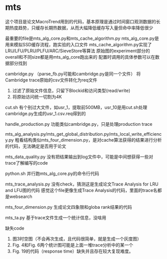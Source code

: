 # mts

这个项目是论文MacroTrend用到的代码，基本原理是通过时间窗口观测数据的长期热度趋势，只缓存长期热数据，从而大幅降低缓存写入量但命中率降低很少


最重要的file是mts_alg_core.py和mts_cache_algorithm.py
mts_alg_core.py是用来模拟SSD缓存流程，跑实验的入口文件
mts_cache_algorithm.py实现了LRU/LFU/PLRU/PLFU/ARC/SieveStore等算法
原始图的experiment部分的overall和不同size都是用mts_alg_core跑出来的
配置时调用的具体参数可以在数据部分找到

cambridge.py （parse_fb.py可能和cambridge.py是同一个文件）
将Cambridge trace原始的csv文件转化为req文件
1. 过滤了原始文件信息，只留下Blockid和访问类型(read/write)
2. 将原始访问统一切割为4K

cut.sh
有个别过大文件，如usr_1，提取前500MB，usr_10是用cut.sh处理cambridge.py生成的usr_1.csv.req得到的

handle_production.py
功能类似cambridge.py，只是处理production trace

mts_alg_analysis.py/mts_get_global_distribution.py/mts_local_write_efficiency.py
粗看结构类似mts_four_dimension.py，是对cache算法获得的结果进行分析的代码，无法确定是否用于论文

mts_data_quality.py
没有把结果输出到log文件中，可能是中间想获得一些对trace了解编写的code

python.sh
并行跑mts_alg_core.py的命令行代码

mts_trace_analysis.py 
没有check，猜测这是生成论文Trace Analysis for LRU and LFU图的代码
感觉这个file更像生成Trace Analysis的代码，里面的trace名都是websearch

mts_four_dimension.py
生成论文四象限和globa rank结果的代码

mts_ta.py
基于trace文件生成一个统计信息，没啥用

缺失code
1. 图3时空图（不会再次生成，且代码很简单，就是生成一个灰度图）
2. Fig. 4和Fig. 6两个统计图可能是上面一堆trace分析中的某一个
3. Fig. 19的代码（response time）缺失并且存在较大复现难度。

